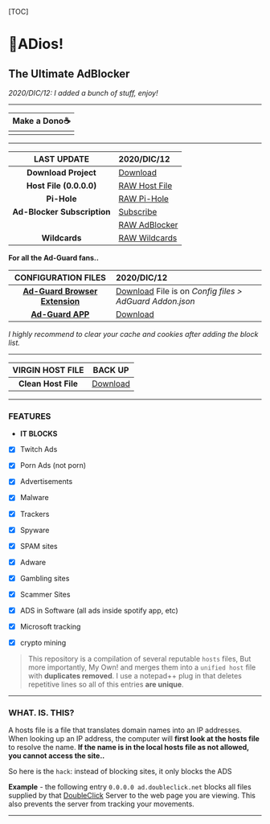 [TOC]



# 👋**AD**ios!

## The Ultimate AdBlocker

*2020/DIC/12: I added a bunch of stuff, enjoy!*

------

| **Make a Dono**☕ |
| :--------------: |
|                  |

------

|       **LAST UPDATE**       | **2020/DIC/12**                                              |
| :-------------------------: | :----------------------------------------------------------- |
|    **Download Project**     | [Download](https://bit.ly/HostBlock)                         |
|   **Host File (0.0.0.0)**   | [RAW Host File](https://bit.ly/HostBlockRaw)                 |
|         **Pi-Hole**         | [RAW Pi-Hole](https://bit.ly/PiHoleHostBlock)                |
| **Ad-Blocker Subscription** | [Subscribe](https://subscribe.adblockplus.org/?location=https://bit.ly/HostSubscription&title=ADios) |
|                             | [RAW AdBlocker](https://bit.ly/HostSubscription)             |
|        **Wildcards**        | [RAW Wildcards](https://bit.ly/HostWildcards)                |



**For all the Ad-Guard fans..** 

|                   **CONFIGURATION FILES**                    | **2020/DIC/12**                                              |
| :----------------------------------------------------------: | :----------------------------------------------------------- |
| **[Ad-Guard Browser Extension](https://adguard.com/en/adguard-assistant/overview.html)** | [Download](https://bit.ly/HostBlock)   File is on *Config files > AdGuard Addon.json* |
| **[Ad-Guard APP](https://adguard.com/en/adguard-windows/overview.html)** | [Download](https://bit.ly/AdGuardApp)                        |

*I highly recommend to clear your cache and cookies after adding the block list.*



------

| **VIRGIN HOST FILE** |                         **BACK UP**                          |
| :------------------: | :----------------------------------------------------------: |
| **Clean Host File**  | [Download](http://winhelp2002.mvps.org/defaultwin7-hosts.zip) |

------



### FEATURES

- **IT BLOCKS**

 -   [x] Twitch Ads
 -   [x] Porn Ads (not porn)
 -   [x] Advertisements
 -   [x] Malware
 -   [x] Trackers
 -   [x] Spyware
 -   [x] SPAM sites
 -   [x] Adware
 -   [x] Gambling sites
 -   [x] Scammer Sites
 -   [x] ADS in Software (all ads inside spotify app, etc)
 -   [x] Microsoft tracking
 -   [x] crypto mining



> This repository is a compilation of several reputable `hosts` files, But more importantly, My Own!
> and merges them into a `unified host` file with **duplicates removed**. 
> I use a notepad++ plug in that deletes repetitive lines so all of this entries **are unique**.



------



### WHAT. IS. THIS?

A hosts file is a file that translates domain names into an IP addresses.
When looking up an IP address, the computer will **first look at the hosts file** to resolve the name. **If the name is in the local hosts file as not allowed, you cannot access the site..** 

So here is the `hack`: instead of blocking sites, it only blocks the ADS

**Example** - the following entry `0.0.0.0 ad.doubleclick.net` blocks all files supplied by that [DoubleClick](http://en.wikipedia.org/wiki/Doubleclick "Wikipedia Definition of Doubleclick") Server to the web page you are viewing. This also prevents the server from tracking your movements.



------

